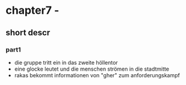 # chapter7 - <name>

## short descr

###  part1

+ die gruppe tritt ein in das zweite höllentor 
+ eine glocke leutet und die menschen strömen in die stadtmitte
+ rakas bekommt informationen von "gher" zum anforderungskampf
